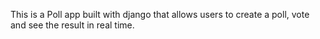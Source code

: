 This is a Poll app built with django that allows users to create a poll, vote and see the result in real time.
